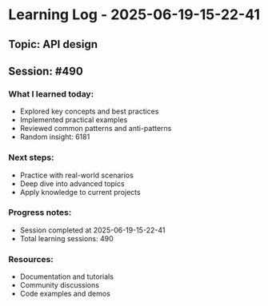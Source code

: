 # Learning Log - 2025-06-19-15-22-41

## Topic: API design
## Session: #490

### What I learned today:
- Explored key concepts and best practices
- Implemented practical examples  
- Reviewed common patterns and anti-patterns
- Random insight: 6181

### Next steps:
- Practice with real-world scenarios
- Deep dive into advanced topics
- Apply knowledge to current projects

### Progress notes:
- Session completed at 2025-06-19-15-22-41
- Total learning sessions: 490

### Resources:
- Documentation and tutorials
- Community discussions
- Code examples and demos
